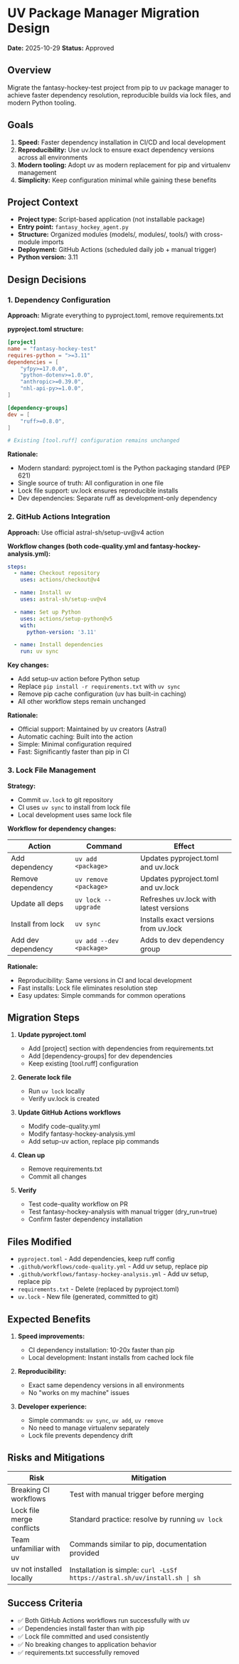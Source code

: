 # UV Package Manager Migration Design

**Date:** 2025-10-29
**Status:** Approved

## Overview

Migrate the fantasy-hockey-test project from pip to uv package manager to achieve faster dependency resolution, reproducible builds via lock files, and modern Python tooling.

## Goals

1. **Speed:** Faster dependency installation in CI/CD and local development
2. **Reproducibility:** Use uv.lock to ensure exact dependency versions across all environments
3. **Modern tooling:** Adopt uv as modern replacement for pip and virtualenv management
4. **Simplicity:** Keep configuration minimal while gaining these benefits

## Project Context

- **Project type:** Script-based application (not installable package)
- **Entry point:** `fantasy_hockey_agent.py`
- **Structure:** Organized modules (models/, modules/, tools/) with cross-module imports
- **Deployment:** GitHub Actions (scheduled daily job + manual trigger)
- **Python version:** 3.11

## Design Decisions

### 1. Dependency Configuration

**Approach:** Migrate everything to pyproject.toml, remove requirements.txt

**pyproject.toml structure:**
```toml
[project]
name = "fantasy-hockey-test"
requires-python = ">=3.11"
dependencies = [
    "yfpy>=17.0.0",
    "python-dotenv>=1.0.0",
    "anthropic>=0.39.0",
    "nhl-api-py>=1.0.0",
]

[dependency-groups]
dev = [
    "ruff>=0.8.0",
]

# Existing [tool.ruff] configuration remains unchanged
```

**Rationale:**
- Modern standard: pyproject.toml is the Python packaging standard (PEP 621)
- Single source of truth: All configuration in one file
- Lock file support: uv.lock ensures reproducible installs
- Dev dependencies: Separate ruff as development-only dependency

### 2. GitHub Actions Integration

**Approach:** Use official astral-sh/setup-uv@v4 action

**Workflow changes (both code-quality.yml and fantasy-hockey-analysis.yml):**

```yaml
steps:
  - name: Checkout repository
    uses: actions/checkout@v4

  - name: Install uv
    uses: astral-sh/setup-uv@v4

  - name: Set up Python
    uses: actions/setup-python@v5
    with:
      python-version: '3.11'

  - name: Install dependencies
    run: uv sync
```

**Key changes:**
- Add setup-uv action before Python setup
- Replace `pip install -r requirements.txt` with `uv sync`
- Remove pip cache configuration (uv has built-in caching)
- All other workflow steps remain unchanged

**Rationale:**
- Official support: Maintained by uv creators (Astral)
- Automatic caching: Built into the action
- Simple: Minimal configuration required
- Fast: Significantly faster than pip in CI

### 3. Lock File Management

**Strategy:**
- Commit `uv.lock` to git repository
- CI uses `uv sync` to install from lock file
- Local development uses same lock file

**Workflow for dependency changes:**

| Action | Command | Effect |
|--------|---------|--------|
| Add dependency | `uv add <package>` | Updates pyproject.toml and uv.lock |
| Remove dependency | `uv remove <package>` | Updates pyproject.toml and uv.lock |
| Update all deps | `uv lock --upgrade` | Refreshes uv.lock with latest versions |
| Install from lock | `uv sync` | Installs exact versions from uv.lock |
| Add dev dependency | `uv add --dev <package>` | Adds to dev dependency group |

**Rationale:**
- Reproducibility: Same versions in CI and local development
- Fast installs: Lock file eliminates resolution step
- Easy updates: Simple commands for common operations

## Migration Steps

1. **Update pyproject.toml**
   - Add [project] section with dependencies from requirements.txt
   - Add [dependency-groups] for dev dependencies
   - Keep existing [tool.ruff] configuration

2. **Generate lock file**
   - Run `uv lock` locally
   - Verify uv.lock is created

3. **Update GitHub Actions workflows**
   - Modify code-quality.yml
   - Modify fantasy-hockey-analysis.yml
   - Add setup-uv action, replace pip commands

4. **Clean up**
   - Remove requirements.txt
   - Commit all changes

5. **Verify**
   - Test code-quality workflow on PR
   - Test fantasy-hockey-analysis with manual trigger (dry_run=true)
   - Confirm faster dependency installation

## Files Modified

- `pyproject.toml` - Add dependencies, keep ruff config
- `.github/workflows/code-quality.yml` - Add uv setup, replace pip
- `.github/workflows/fantasy-hockey-analysis.yml` - Add uv setup, replace pip
- `requirements.txt` - Delete (replaced by pyproject.toml)
- `uv.lock` - New file (generated, committed to git)

## Expected Benefits

1. **Speed improvements:**
   - CI dependency installation: 10-20x faster than pip
   - Local development: Instant installs from cached lock file

2. **Reproducibility:**
   - Exact same dependency versions in all environments
   - No "works on my machine" issues

3. **Developer experience:**
   - Simple commands: `uv sync`, `uv add`, `uv remove`
   - No need to manage virtualenv separately
   - Lock file prevents dependency drift

## Risks and Mitigations

| Risk | Mitigation |
|------|------------|
| Breaking CI workflows | Test with manual trigger before merging |
| Lock file merge conflicts | Standard practice: resolve by running `uv lock` |
| Team unfamiliar with uv | Commands similar to pip, documentation provided |
| uv not installed locally | Installation is simple: `curl -LsSf https://astral.sh/uv/install.sh \| sh` |

## Success Criteria

- ✅ Both GitHub Actions workflows run successfully with uv
- ✅ Dependencies install faster than with pip
- ✅ Lock file committed and used consistently
- ✅ No breaking changes to application behavior
- ✅ requirements.txt successfully removed
